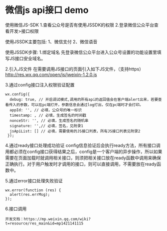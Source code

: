 # 微信js api接口 demo

使用微信JS-SDK 
  1.查看公众号是否有使用JSSDK的权限 
  2.登录微信公众平台查看开发>接口权限

使用JSSDK主要包括: 
  1、微信支付 
  2、微信语音

使用JSSDK步骤: 
  1.绑定域名 先登录微信公众平台进入公众号设置的功能设置里填写JS接口安全域名。

  2.引入JS文件 在需要调用JS接口的页面引入如下JS文件，（支持https） 
    http://res.wx.qq.com/open/js/jweixin-1.2.0.js

  3.通过config接口注入权限验证配置

    wx.config({ 
      debug: true, // 开启调试模式,调用的所有api的返回值会在客户端alert出来，若要查看传入的参数，可以在pc端打开，参数信息会通过log打出，仅在pc端时才会打印。 
      appId: '', // 必填，公众号的唯一标识 
      timestamp: , // 必填，生成签名的时间戳 
      nonceStr: '', // 必填，生成签名的随机串 
      signature: '',// 必填，签名，见附录1 
      jsApiList: [] // 必填，需要使用的JS接口列表，所有JS接口列表见附录2 
     }); 
  4.通过ready接口处理成功验证 config信息验证后会执行ready方法，所有接口调用都必须在config接口获得结果之后，config是一个客户端的异步操作，所以如果需要在页面加载时就调用相关接口，则须把相关接口放在ready函数中调用来确保正确执行。对于用户触发时才调用的接口，则可以直接调用，不需要放在ready函数中。

  5.通过error接口处理失败验证

    wx.error(function (res) {
      alert(res.errMsg);
    });
  6.接口调用

    开发文档：https://mp.weixin.qq.com/wiki?t=resource/res_main&id=mp1421141115
